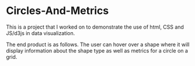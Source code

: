 # Circles-And-Metrics
This is a project that I worked on to demonstrate the use of html, CSS and JS/d3js in data visualization.

The end product is as follows. The user can hover over a shape where it will display information about the shape type as well as metrics for a circle on a grid.
